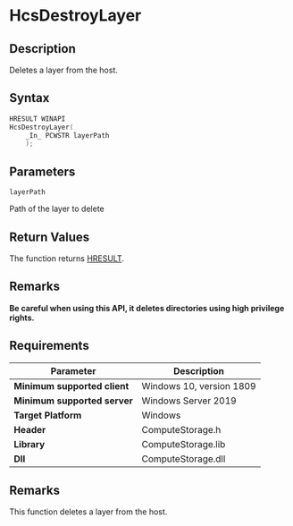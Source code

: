 # HcsDestroyLayer

## Description

Deletes a layer from the host.

## Syntax

```cpp
HRESULT WINAPI
HcsDestroyLayer(
    _In_ PCWSTR layerPath
    );
```

## Parameters

`layerPath`

Path of the layer to delete

## Return Values

The function returns [HRESULT](./HCSHResult.md).

## Remarks

**Be careful when using this API, it deletes directories using high privilege rights.**

## Requirements

|Parameter|Description|
|---|---|
| **Minimum supported client** | Windows 10, version 1809 |
| **Minimum supported server** | Windows Server 2019 |
| **Target Platform** | Windows |
| **Header** | ComputeStorage.h |
| **Library** | ComputeStorage.lib |
| **Dll** | ComputeStorage.dll |

## Remarks

This function deletes a layer from the host.
